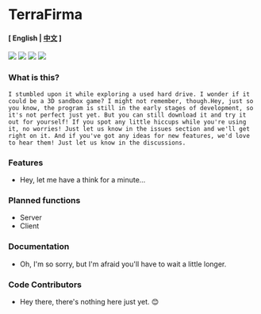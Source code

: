 # TerraFirma
#### [ English | [中文](./README_CN.md) ]

[![](https://img.shields.io/badge/OS-Linux-%2300BFFF?style=plastic&logo=linux&logoColor=%23FFFFFF)](https://www.linux.org/)
[![](https://img.shields.io/badge/Code-Rust-%2300BFFF?style=plastic&logo=rust&logoColor=%23FFA500)](https://www.rust-lang.org/)
[![](https://img.shields.io/badge/Code-.NET-%2300BFFF?style=plastic&logo=dotnet&logoColor=%23512BD4)](https://dot.net)
![](https://img.shields.io/badge/Shell-Bash-%2300BFFF?style=plastic&logo=gnubash&logoColor=%234EAA25)

### What is this?

    I stumbled upon it while exploring a used hard drive. I wonder if it could be a 3D sandbox game? I might not remember, though.Hey, just so you know, the program is still in the early stages of development, so it's not perfect just yet. But you can still download it and try it out for yourself! If you spot any little hiccups while you're using it, no worries! Just let us know in the issues section and we'll get right on it. And if you've got any ideas for new features, we'd love to hear them! Just let us know in the discussions.
    
### Features
- Hey, let me have a think for a minute...

### Planned functions

- Server
- Client

### Documentation
- Oh, I'm so sorry, but I'm afraid you'll have to wait a little longer.

### Code Contributors
- Hey there, there's nothing here just yet. 😊